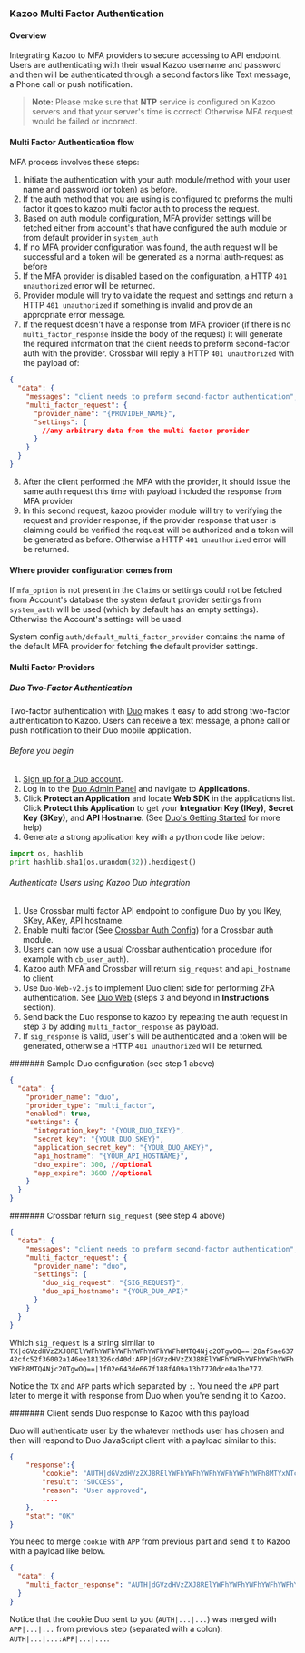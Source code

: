 ### Kazoo Multi Factor Authentication

#### Overview

Integrating Kazoo to MFA providers to secure accessing to API endpoint. Users are authenticating with their usual Kazoo username and password and then will be authenticated through a second factors like Text message, a Phone call or push notification.

> **Note:** Please make sure that **NTP** service is configured on Kazoo servers and that your server's time is correct! Otherwise MFA request would be failed or incorrect.

#### Multi Factor Authentication flow

MFA process involves these steps:

1. Initiate the authentication with your auth module/method with your user name and password (or token) as before.
2. If the auth method that you are using is configured to preforms the multi factor it goes to kazoo multi factor auth to process the request.
3. Based on auth module configuration, MFA provider settings will be fetched either from account's that have configured the auth module or from default provider in `system_auth`
4. If no MFA provider configuration was found, the auth request will be successful and a token will be generated as a normal auth-request as before
5. If the MFA provider is disabled based on the configuration, a HTTP `401 unauthorized` error will be returned.
6. Provider module will try to validate the request and settings and return a HTTP `401 unauthorized` if something is invalid and provide an appropriate error message.
7. If the request doesn't have a response from MFA provider (if there is no `multi_factor_response` inside the body of the request) it will generate the required information that the client needs to preform second-factor auth with the provider. Crossbar will reply a HTTP `401 unauthorized` with the payload of:

```json
{
  "data": {
    "messages": "client needs to preform second-factor authentication",
    "multi_factor_request": {
      "provider_name": "{PROVIDER_NAME}",
      "settings": {
        //any arbitrary data from the multi factor provider
      }
    }
  }
}
```

8. After the client performed the MFA with the provider, it should issue the same auth request this time with payload included the response from MFA provider
9. In this second request, kazoo provider module will try to verifying the request and provider response, if the provider response that user is claiming could be verified the request will be authorized and a token will be generated as before. Otherwise a HTTP `401 unauthorized` error will be returned.

#### Where provider configuration comes from

If `mfa_option` is not present in the `Claims` or settings could not be fetched from Account's database the system default provider settings from `system_auth` will be used (which by default has an empty settings).
Otherwise the Account's settings will be used.

System config `auth/default_multi_factor_provider` contains the name of the default MFA provider for fetching the default provider settings.

#### Multi Factor Providers

##### Duo Two-Factor Authentication

Two-factor authentication with [Duo](https://duo.com/) makes it easy to add strong two-factor authentication to Kazoo. Users can receive a text message, a phone call or push notification to their Duo mobile application.

###### Before you begin

1. [Sign up for a Duo account](https://signup.duo.com/).
2. Log in to the [Duo Admin Panel](https://admin.duosecurity.com/) and navigate to **Applications**.
3. Click **Protect an Application** and locate **Web SDK** in the applications list. Click **Protect this Application** to get your **Integration Key (IKey)**, **Secret Key (SKey)**, and **API Hostname**. (See [Duo's Getting Started](https://duo.com/docs/getting_started) for more help)
4. Generate a strong application key with a python code like below:

```python
import os, hashlib
print hashlib.sha1(os.urandom(32)).hexdigest()
```

###### Authenticate Users using Kazoo Duo integration

1. Use Crossbar multi factor API endpoint to configure Duo by you IKey, SKey, AKey, API hostname.
2. Enable multi factor (See [Crossbar Auth Config](../../../applications/crossbar/doc/multi_factor.md)) for a Crossbar auth module.
3. Users can now use a usual Crossbar authentication procedure (for example with `cb_user_auth`).
4. Kazoo auth MFA and Crossbar will return `sig_request` and `api_hostname` to client.
5. Use `Duo-Web-v2.js` to implement Duo client side for performing 2FA authentication. See [Duo Web](https://duo.com/docs/duoweb) (steps 3 and beyond in **Instructions** section).
6. Send back the Duo response to kazoo by repeating the auth request in step 3 by adding `multi_factor_response` as payload.
7. If `sig_response` is valid, user's will be authenticated and a token will be generated, otherwise a HTTP `401 unauthorized` will be returned.

####### Sample Duo configuration (see step 1 above)

```json
{
  "data": {
    "provider_name": "duo",
    "provider_type": "multi_factor",
    "enabled": true,
    "settings": {
      "integration_key": "{YOUR_DUO_IKEY}",
      "secret_key": "{YOUR_DUO_SKEY}",
      "application_secret_key": "{YOUR_DUO_AKEY}",
      "api_hostname": "{YOUR_API_HOSTNAME}",
      "duo_expire": 300, //optional
      "app_expire": 3600 //optional
    }
  }
}
```

####### Crossbar return `sig_request` (see step 4 above)

```json
{
  "data": {
    "messages": "client needs to preform second-factor authentication",
    "multi_factor_request": {
      "provider_name": "duo",
      "settings": {
        "duo_sig_request": "{SIG_REQUEST}",
        "duo_api_hostname": "{YOUR_DUO_API}"
      }
    }
  }
}
```

Which `sig_request` is a string similar to `TX|dGVzdHVzZXJ8RElYWFhYWFhYWFhYWFhYWFhYWFh8MTQ4Njc2OTgwOQ==|28af5ae63742cfc52f36002a146ee181326cd40d:APP|dGVzdHVzZXJ8RElYWFhYWFhYWFhYWFhYWFhYWFh8MTQ4Njc2OTgwOQ==|1f02e643de667f188f409a13b7770dce0a1be777`.

Notice the `TX` and `APP` parts which separated by `:`. You need the `APP` part later to merge it with response from Duo when you're sending it to Kazoo.

####### Client sends Duo response to Kazoo with this payload

Duo will authenticate user by the whatever methods user has chosen and then will respond to Duo JavaScript client with a payload similar to this:

```json
{
    "response":{
        "cookie": "AUTH|dGVzdHVzZXJ8RElYWFhYWFhYWFhYWFhYWFhYWFh8MTYxNTcyNzI0Mw==|d20ad0d1e62d84b00a3e74ec201a5917e77b6aef",
        "result": "SUCCESS",
        "reason": "User approved",
        ....
    },
    "stat": "OK"
}
```

You need to merge `cookie` with `APP` from previous part and send it to Kazoo with a payload like below.

```json
{
  "data": {
    "multi_factor_response": "AUTH|dGVzdHVzZXJ8RElYWFhYWFhYWFhYWFhYWFhYWFh8MTYxNTcyNzI0Mw==|d20ad0d1e62d84b00a3e74ec201a5917e77b6aef:APP|dGVzdHVzZXJ8RElYWFhYWFhYWFhYWFhYWFhYWFh8MTQ4Njc2OTgwOQ==|1f02e643de667f188f409a13b7770dce0a1be777",
  }
}
```

Notice that the cookie Duo sent to you (`AUTH|...|...`) was merged with `APP|...|...` from previous step (separated with a colon): `AUTH|...|...:APP|...|...`.
